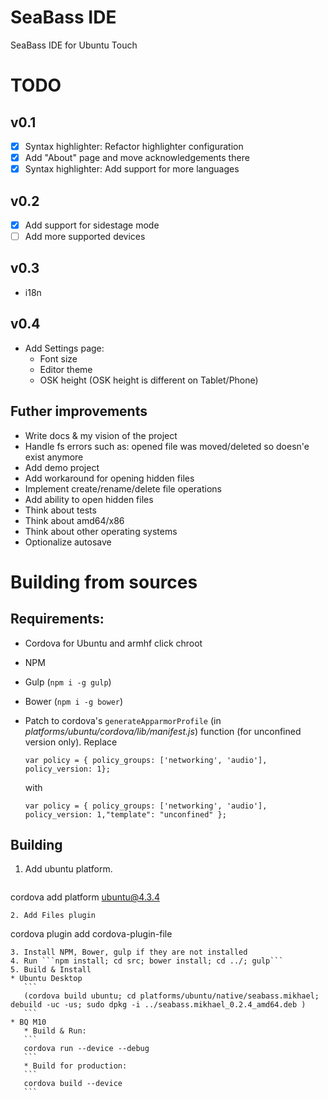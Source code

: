 # SeaBass IDE
SeaBass IDE for Ubuntu Touch

# TODO
## v0.1
- [x] Syntax highlighter: Refactor highlighter configuration
- [x] Add "About" page and move acknowledgements there
- [x] Syntax highlighter: Add support for more languages

## v0.2
- [x] Add support for sidestage mode
- [ ] Add more supported devices

## v0.3
* i18n

## v0.4
* Add Settings page:  
   * Font size
   * Editor theme
   * OSK height (OSK height is different on Tablet/Phone) 
   

## Futher improvements
* Write docs & my vision of the project
* Handle fs errors such as: opened file was moved/deleted so doesn'e exist anymore
* Add demo project
* Add workaround for opening hidden files
* Implement create/rename/delete file operations
* Add ability to open hidden files
* Think about tests
* Think about amd64/x86
* Think about other operating systems
* Optionalize autosave


# Building from sources
## Requirements: 
* Cordova for Ubuntu and armhf click chroot
* NPM
* Gulp (``` npm i -g gulp ```)
* Bower (``` npm i -g bower ```)
* Patch to cordova's ``` generateApparmorProfile ``` (in *platforms/ubuntu/cordova/lib/manifest.js*) function (for unconfined version only). Replace  
  ```
  var policy = { policy_groups: ['networking', 'audio'], policy_version: 1};
  ```  
   with
      
  ```
  var policy = { policy_groups: ['networking', 'audio'], policy_version: 1,"template": "unconfined" };
  ```

## Building
1. Add ubuntu platform.  
   ``` 
cordova add platform ubuntu@4.3.4 
   ```
2. Add Files plugin  
   ```
cordova plugin add cordova-plugin-file
   ```
3. Install NPM, Bower, gulp if they are not installed
4. Run ```npm install; cd src; bower install; cd ../; gulp```
5. Build & Install
   * Ubuntu Desktop  
      ```
      (cordova build ubuntu; cd platforms/ubuntu/native/seabass.mikhael; debuild -uc -us; sudo dpkg -i ../seabass.mikhael_0.2.4_amd64.deb )   
      ```
   * BQ M10  
      * Build & Run: 
      ```
      cordova run --device --debug
      ```  
      * Build for production:
      ```
      cordova build --device
      ```  
